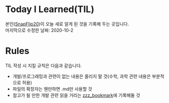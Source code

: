 # Today I Learned(TIL)
본인([SnapFlip20](https://github.com/SnapFlip20))이 오늘 새로 알게 된 것을 기록해 두는 곳입니다.</br>
마지막으로 수정한 날짜: 2020-10-2

# Rules
TIL 작성 시 지킬 규칙은 다음과 같습니다.
* 개발/프로그래밍과 관련이 없는 내용은 올리지 말 것(수학, 과학 관련 내용은 부분적으로 허용)
* 파일의 확장자는 웬만하면 .md만 사용할 것
* 참고가 될 만한 개발 관련 읽을 거리는 [zzz_bookmark](https://github.com/SnapFlip20/TIL/tree/master/zzz_bookmark)에 기록해둘 것
